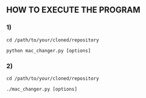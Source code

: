 ## HOW TO EXECUTE THE PROGRAM

### 1)

  `cd /path/to/your/cloned/repository`

  `python mac_changer.py [options]`

### 2)

  `cd /path/to/your/cloned/repository`

  `./mac_changer.py [options]`
